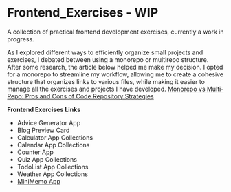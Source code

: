 # Frontend_Exercises - WIP 
A collection of practical frontend development exercises, currently a work in progress.

As I explored different ways to efficiently organize small projects and exercises, 
I debated between using a monorepo or multirepo structure. After some research, 
the article below helped me make my decision. I opted for a monorepo to streamline my workflow, 
allowing me to create a cohesive structure that organizes links to various files, 
while making it easier to manage all the exercises and projects I have developed.
[Monorepo vs Multi-Repo: Pros and Cons of Code Repository Strategies](https://kinsta.com/blog/monorepo-vs-multi-repo/)

    
**Frontend Exercises Links**
   - Advice Generator App
   - Blog Preview Card
   - Calculator App Collections
   - Calendar App Collections
   - Counter App
   - Quiz App Collections
   - TodoList App Collections
   - Weather App Collections
   - [MiniMemo App](https://github.com/ijkuS/miniMemo-1)

    
